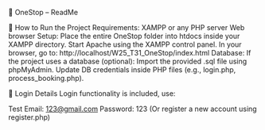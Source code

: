 📄 OneStop – ReadMe

🔧 How to Run the Project
Requirements:
XAMPP or any PHP server
Web browser
Setup:
Place the entire OneStop folder into htdocs inside your XAMPP directory.
Start Apache using the XAMPP control panel.
In your browser, go to:
http://localhost/W25_T31_OneStop/index.html
Database:
If the project uses a database (optional):
Import the provided .sql file using phpMyAdmin.
Update DB credentials inside PHP files (e.g., login.php, process_booking.php).


🔐 Login Details
Login functionality is included, use:

Test Email: 123@gmail.com
Password: 123
(Or register a new account using register.php)
